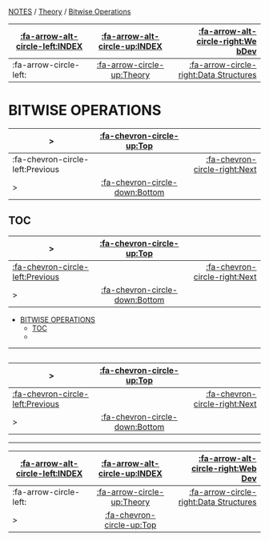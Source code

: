 <nav id="top">

[NOTES](../Index.md) / [Theory](Index.md) / [Bitwise Operations](BitwiseOperations.md)

| [:fa-arrow-alt-circle-left:INDEX](../Index.md) | [:fa-arrow-alt-circle-up:INDEX](../Index.md) | [:fa-arrow-alt-circle-right:We bDev](../WebDev/Index.md)    |
| ---------------------------------------------- | :------------------------------------------: | ----------------------------------------------------------: |
| :fa-arrow-circle-left:                         | [:fa-arrow-circle-up:Theory](Index.md)       | [:fa-arrow-circle-right:Data Structures](DataStructures.md) |

</nav>

# BITWISE OPERATIONS

<nav>

| >                                | [:fa-chevron-circle-up:Top](#top)         |                                       |
| -------------------------------- | :---------------------------------------: | ------------------------------------: |
| :fa-chevron-circle-left:Previous |                                           | [:fa-chevron-circle-right:Next](#toc) |
| >                                | [:fa-chevron-circle-down:Bottom](#bottom) |                                       |

</nav>



## TOC

<nav>

| >                                                       | [:fa-chevron-circle-up:Top](#top)         |                                    |
| ------------------------------------------------------- | :---------------------------------------: | ---------------------------------: |
| [:fa-chevron-circle-left:Previous](#bitwise-operations) |                                           | [:fa-chevron-circle-right:Next](#) |
| >                                                       | [:fa-chevron-circle-down:Bottom](#bottom) |                                    |

</nav>

- [BITWISE OPERATIONS](#bitwise-operations)
	- [TOC](#toc)
	- [](#)

---

## 

<nav>

| >                                        | [:fa-chevron-circle-up:Top](#top)         |                                    |
| ---------------------------------------- | :---------------------------------------: | ---------------------------------: |
| [:fa-chevron-circle-left:Previous](#toc) |                                           | [:fa-chevron-circle-right:Next](#) |
| >                                        | [:fa-chevron-circle-down:Bottom](#bottom) |                                    |

</nav>



---

<nav id="bottom">

| [:fa-arrow-alt-circle-left:INDEX](../Index.md) | [:fa-arrow-alt-circle-up:INDEX](../Index.md) | [:fa-arrow-alt-circle-right:Web Dev](../WebDev/Index.md)    |
| ---------------------------------------------- | :------------------------------------------: | ----------------------------------------------------------: |
| :fa-arrow-circle-left:                         | [:fa-arrow-circle-up:Theory](Index.md)       | [:fa-arrow-circle-right:Data Structures](DataStructures.md) |
| >                                              | [:fa-chevron-circle-up:Top](#top)            |                                                             |

</nav>